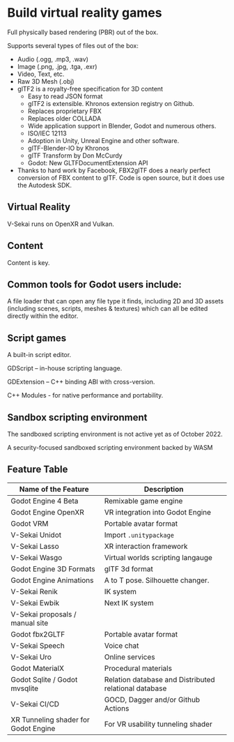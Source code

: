 # Build virtual reality games 

Full physically based rendering (PBR) out of the box.

Supports several types of files out of the box:

* Audio (.ogg, .mp3, .wav)
* Image (.png, .jpg, .tga, .exr)
* Video, Text, etc.
* Raw 3D Mesh (.obj)
* glTF2 is a royalty-free specification for 3D content
  * Easy to read JSON format
  * glTF2 is extensible. Khronos extension registry on Github. 
  * Replaces proprietary FBX
  * Replaces older COLLADA
  * Wide application support in Blender, Godot and numerous others.
  * ISO/IEC 12113
  * Adoption in Unity, Unreal Engine and other software.
  * glTF-Blender-IO by Khronos
  * glTF Transform by Don McCurdy
  * Godot: New GLTFDocumentExtension API
* Thanks to hard work by Facebook, FBX2glTF does a nearly perfect conversion of FBX content to glTF. Code is open source, but it does use the Autodesk SDK.

## Virtual Reality

V-Sekai runs on OpenXR and Vulkan.

## Content

Content is key.

## Common tools for Godot users include: 	

A file loader that can open any file type it finds, including 2D and 3D assets (including scenes, scripts, meshes & textures) which can all be edited directly within the editor.

## Script games

A built-in script editor.

GDScript – in-house scripting language.

GDExtension – C++ binding ABI with cross-version.

C++ Modules - for native performance and portability.

## Sandbox scripting environment

The sandboxed scripting environment is not active yet as of October 2022.

A security-focused sandboxed scripting environment backed by WASM

## Feature Table


|Name of the Feature  |Description  |
|---|---|
|Godot Engine 4 Beta  |Remixable game engine  |
|Godot Engine OpenXR  |VR integration into Godot Engine  |
|Godot VRM  |Portable avatar format  |
|V-Sekai Unidot  |Import `.unitypackage`  |
|V-Sekai Lasso  |XR interaction framework  |
|V-Sekai Wasgo  |Virtual worlds scripting langauge  |
|Godot Engine 3D Formats  |glTF 3d format  |
|Godot Engine Animations  |A to T pose. Silhouette changer.  |
|V-Sekai Renik  |IK system  |
|V-Sekai Ewbik  |Next IK system  |
|V-Sekai proposals / manual site  |  |
|Godot fbx2GLTF  |Portable avatar format  |
|V-Sekai Speech  |Voice chat  |
|V-Sekai Uro  |Online services  |
|Godot MaterialX |Procedural materials|
|Godot Sqlite / Godot mvsqlite| Relation database and Distributed relational database |
|V-Sekai CI/CD| GOCD, Dagger and/or Github Actions|
|XR Tunneling shader for Godot Engine|For VR usability tunneling shader|
